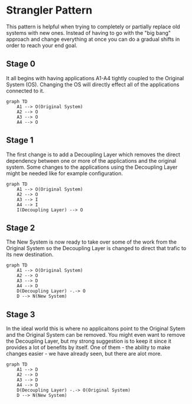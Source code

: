 <!--
``` mermaid
```
-->

# Strangler Pattern
This pattern is helpful when trying to completely or partially replace old systems with new ones. Instead of having to go with the "big bang" approach and change everything at once you can do a gradual shifts in order to reach your end goal.

## Stage 0
It all begins with having applications A1-A4 tightly coupled to the Original System (OS). Changing the OS will directly effect all of the applications connected to it.

``` mermaid
graph TD
    A1 --> O(Original System)
    A2 --> O
    A3 --> O
    A4 --> O
```

## Stage 1
The first change is to add a Decoupling Layer which removes the direct dependency between one or more of the applications and the original system. Some changes to the applications using the Decoupling Layer might be needed like for example configuration.

``` mermaid
graph TD
    A1 --> O(Original System)
    A2 --> O
    A3 --> I
    A4 --> I
    I(Decoupling Layer) --> O
```

## Stage 2
The New System is now ready to take over some of the work from the Original System so the Decoupling Layer is changed to direct that trafic to its new destination.

``` mermaid
graph TD
    A1 --> O(Original System)
    A2 --> O
    A3 --> D
    A4 --> D
    D(Decoupling Layer) -.-> O
    D --> N(New System)
```

## Stage 3
In the ideal world this is where no applicaitons point to the Original Sytem and the Original System can be removed. You might even want to remove the Decoupling Layer, but my strong suggestion is to keep it since it provides a lot of benefits by itself. One of them - the ability to make changes easier - we have already seen, but there are alot more.

``` mermaid
graph TD
    A1 --> D
    A2 --> D
    A3 --> D
    A4 --> D
    D(Decoupling Layer) -.-> O(Original System)
    D --> N(New System)
```
